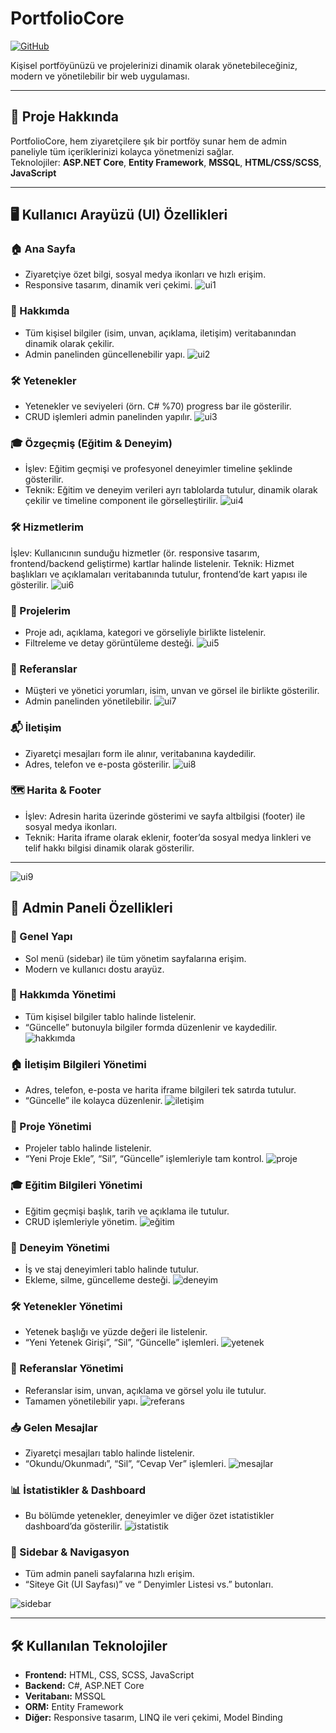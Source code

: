 # PortfolioCore

[![GitHub](https://img.shields.io/badge/GitHub-PortfolioCore-blue?logo=github)](https://github.com/demir00Furkan/PortfolioCore)

Kişisel portföyünüzü ve projelerinizi dinamik olarak yönetebileceğiniz, modern ve yönetilebilir bir web uygulaması.

---

## 🚀 Proje Hakkında

PortfolioCore, hem ziyaretçilere şık bir portföy sunar hem de admin paneliyle tüm içeriklerinizi kolayca yönetmenizi sağlar.  
Teknolojiler: **ASP.NET Core**, **Entity Framework**, **MSSQL**, **HTML/CSS/SCSS**, **JavaScript**

---

## 🖥️ Kullanıcı Arayüzü (UI) Özellikleri

### 🏠 Ana Sayfa
- Ziyaretçiye özet bilgi, sosyal medya ikonları ve hızlı erişim.
- Responsive tasarım, dinamik veri çekimi.
![ui1](https://github.com/user-attachments/assets/0d2cd504-63d9-4742-9aa6-b376d18b4e9e)

### 👤 Hakkımda
- Tüm kişisel bilgiler (isim, unvan, açıklama, iletişim) veritabanından dinamik olarak çekilir.
- Admin panelinden güncellenebilir yapı.
![ui2](https://github.com/user-attachments/assets/93567d71-8061-419f-9f54-6f0609ceb366)

### 🛠️ Yetenekler
- Yetenekler ve seviyeleri (örn. C# %70) progress bar ile gösterilir.
- CRUD işlemleri admin panelinden yapılır.
![ui3](https://github.com/user-attachments/assets/0b3d7fa9-ef81-406a-93d2-c001a7db79ae)

### 🎓 Özgeçmiş (Eğitim & Deneyim)
- İşlev: Eğitim geçmişi ve profesyonel deneyimler timeline şeklinde gösterilir.
- Teknik: Eğitim ve deneyim verileri ayrı tablolarda tutulur, dinamik olarak çekilir ve timeline component ile görselleştirilir.
![ui4](https://github.com/user-attachments/assets/7a375590-e1d0-4652-9c5e-a3688f2e6f7c)

### 🛠️ Hizmetlerim
İşlev: Kullanıcının sunduğu hizmetler (ör. responsive tasarım, frontend/backend geliştirme) kartlar halinde listelenir.
Teknik: Hizmet başlıkları ve açıklamaları veritabanında tutulur, frontend’de kart yapısı ile gösterilir.
![ui6](https://github.com/user-attachments/assets/98d97840-5b35-4b6b-8297-89ef48a56166)

### 💼 Projelerim
- Proje adı, açıklama, kategori ve görseliyle birlikte listelenir.
- Filtreleme ve detay görüntüleme desteği.
![ui5](https://github.com/user-attachments/assets/f572396f-c793-421e-9eed-8c3ab9588a77)

### 📝 Referanslar
- Müşteri ve yönetici yorumları, isim, unvan ve görsel ile birlikte gösterilir.
- Admin panelinden yönetilebilir.
![ui7](https://github.com/user-attachments/assets/62ef5e72-8848-4998-a32f-353ee78f8bf7)

### 📬 İletişim
- Ziyaretçi mesajları form ile alınır, veritabanına kaydedilir.
- Adres, telefon ve e-posta gösterilir.
![ui8](https://github.com/user-attachments/assets/5a9c2a10-43c2-446f-955c-7c4d7564d216)

### 🗺️ Harita & Footer
- İşlev: Adresin harita üzerinde gösterimi ve sayfa altbilgisi (footer) ile sosyal medya ikonları.
- Teknik: Harita iframe olarak eklenir, footer’da sosyal medya linkleri ve telif hakkı bilgisi dinamik olarak gösterilir.
---
![ui9](https://github.com/user-attachments/assets/1bc16b27-d240-49ba-b301-ebbb781c9a6c)

## 🔐 Admin Paneli Özellikleri

### 🧭 Genel Yapı
- Sol menü (sidebar) ile tüm yönetim sayfalarına erişim.
- Modern ve kullanıcı dostu arayüz.

### 👤 Hakkımda Yönetimi
- Tüm kişisel bilgiler tablo halinde listelenir.
- “Güncelle” butonuyla bilgiler formda düzenlenir ve kaydedilir.
![hakkımda](https://github.com/user-attachments/assets/15d163bb-1539-48d8-a13c-57fcb841c707)

### 🏠 İletişim Bilgileri Yönetimi
- Adres, telefon, e-posta ve harita iframe bilgileri tek satırda tutulur.
- “Güncelle” ile kolayca düzenlenir.
![iletişim](https://github.com/user-attachments/assets/893269fc-ebdd-4335-a5ff-063100fabb04)

### 💼 Proje Yönetimi
- Projeler tablo halinde listelenir.
- “Yeni Proje Ekle”, “Sil”, “Güncelle” işlemleriyle tam kontrol.
![proje](https://github.com/user-attachments/assets/7b278fac-bba6-43d6-8e22-ee9b4fc11132)

### 🎓 Eğitim Bilgileri Yönetimi
- Eğitim geçmişi başlık, tarih ve açıklama ile tutulur.
- CRUD işlemleriyle yönetim.
![eğitim](https://github.com/user-attachments/assets/6bd3b6f4-ca11-4773-b6a6-a574335d1aed)

### 🏢 Deneyim Yönetimi
- İş ve staj deneyimleri tablo halinde tutulur.
- Ekleme, silme, güncelleme desteği.
![deneyim](https://github.com/user-attachments/assets/74fd6e70-b48b-4425-9943-de31abebf2c4)

### 🛠️ Yetenekler Yönetimi
- Yetenek başlığı ve yüzde değeri ile listelenir.
- “Yeni Yetenek Girişi”, “Sil”, “Güncelle” işlemleri.
![yetenek](https://github.com/user-attachments/assets/c50eff5d-c3cd-447b-b33d-0e3cd4c8f5c9)

### 📝 Referanslar Yönetimi
- Referanslar isim, unvan, açıklama ve görsel yolu ile tutulur.
- Tamamen yönetilebilir yapı.
![referans](https://github.com/user-attachments/assets/b18cef8e-945e-4b24-aabe-d3fea5f6c7c0)

### 📥 Gelen Mesajlar
- Ziyaretçi mesajları tablo halinde listelenir.
- “Okundu/Okunmadı”, “Sil”, “Cevap Ver” işlemleri.
![mesajlar](https://github.com/user-attachments/assets/122a96e5-4302-448e-a7ed-bdeb9741ecec)

### 📊 İstatistikler & Dashboard
- Bu bölümde yetenekler, deneyimler ve diğer özet istatistikler dashboard’da gösterilir.
![istatistik](https://github.com/user-attachments/assets/e7a07771-ecd1-41f2-accb-580bfc3cfe23)


### 🧭 Sidebar & Navigasyon
- Tüm admin paneli sayfalarına hızlı erişim.
- “Siteye Git (UI Sayfası)” ve “ Denyimler Listesi vs.” butonları.
  
![sidebar](https://github.com/user-attachments/assets/4776f8c4-7d4e-484d-bc80-903bcc51134d)

---

## 🛠️ Kullanılan Teknolojiler

- **Frontend:** HTML, CSS, SCSS, JavaScript
- **Backend:** C#, ASP.NET Core
- **Veritabanı:** MSSQL
- **ORM:** Entity Framework
- **Diğer:** Responsive tasarım, LINQ ile veri çekimi, Model Binding
